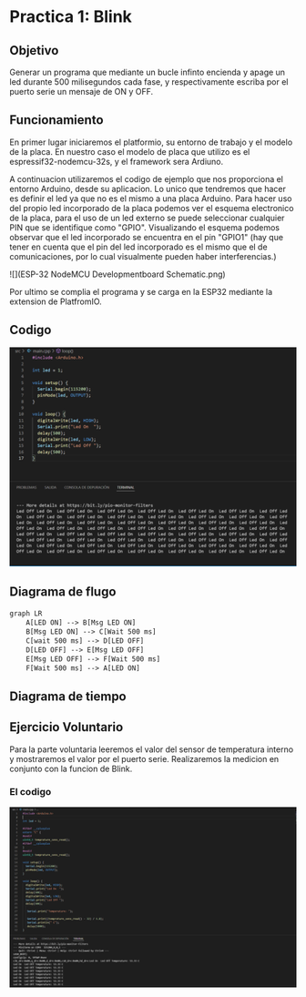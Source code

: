 # Practica 1: Blink

## **Objetivo**
Generar un programa que mediante un bucle infinto encienda y apage un led durante 500 milisegundos cada fase, y respectivamente escriba por el puerto serie un mensaje de ON y OFF.

## **Funcionamiento**
En primer lugar iniciaremos el platformio, su entorno de trabajo y el modelo de la placa. En nuestro caso el modelo de placa que utilizo es el espressif32-nodemcu-32s, y el framework sera Ardiuno.

A continuacion utilizaremos el codigo de ejemplo que nos proporciona el entorno Arduino, desde su aplicacion. Lo unico que tendremos que hacer es definir el led ya que no es el mismo a una placa Arduino. Para hacer uso del propio led incorporado de la placa podemos ver el esquema electronico de la placa, para el uso de un led externo se puede seleccionar cualquier PIN que se identifique como "GPIO". Visualizando el esquema podemos observar que el led incorporado se encuentra en el pin "GPIO1" (hay que tener en cuenta que el pin del led incorporado es el mismo que el de comunicaciones, por lo cual visualmente pueden haber interferencias.)

![](ESP-32 NodeMCU Developmentboard Schematic.png)

Por ultimo se complia el programa y se carga en la ESP32 mediante la extension de PlatfromIO.

## **Codigo**
![](Codigo_practica01.png)

## **Diagrama de flugo**
```mermaid
graph LR
    A[LED ON] --> B[Msg LED ON]
    B[Msg LED ON] --> C[Wait 500 ms]
    C[wait 500 ms] --> D[LED OFF]
    D[LED OFF] --> E[Msg LED OFF]
    E[Msg LED OFF] --> F[Wait 500 ms]
    F[Wait 500 ms] --> A[LED ON]
```
## **Diagrama de tiempo**

## **Ejercicio Voluntario**
Para la parte voluntaria leeremos el valor del sensor de temperatura interno y mostraremos el valor por el puerto serie. Realizaremos la medicion en conjunto con la funcion de Blink.

 ### **El codigo**
 ![](Codigo_practica01.2.png)
